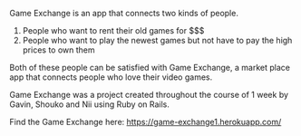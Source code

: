 Game Exchange is an app that connects two kinds of people. 
1) People who want to rent their old games for $$$
2) People who want to play the newest games but not have to pay the high prices to own them

Both of these people can be satisfied with Game Exchange, a market place app that connects people who love their video games.

Game Exchange was a project created throughout the course of 1 week by Gavin, Shouko and Nii using Ruby on Rails.

Find the Game Exchange here: https://game-exchange1.herokuapp.com/
